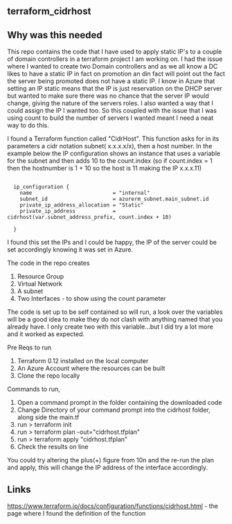 ## terraform_cidrhost

## Why was this needed
This repo contains the code that I have used to apply static IP's to a couple of domain controllers in a terraform project I am working on.  I had the issue where I wanted to create two Domain controllers and as we all know a DC likes to have a static IP in fact on promotion an din fact will point out the fact the server being promoted does not have a static IP. I know in Azure that setting an IP static means that the IP is just reservation on the DHCP server but wanted to make sure there was no chance that the server IP would change, giving the nature of the servers roles. I also wanted a way that I could assign the IP I wanted too. So this coupled with the issue that I was using count to build the number of servers I wanted meant I need a neat way to do this.

I found a Terraform function called "CidrHost". This function asks for in its parameters a cidr notation subnet( x.x.x.x/x), then a host number. In the example below the IP configuration shows an instance that uses a variable for the subnet and then adds 10 to the count.index (so if count.index = 1 then the hostnumber is 1 + 10 so the host is 11  making the IP x.x.x.11)

<pre><code>
  ip_configuration {
    name                          = "internal"
    subnet_id                     = azurerm_subnet.main_subnet.id
    private_ip_address_allocation = "Static"
    private_ip_address            = cidrhost(var.subnet_address_prefix, count.index + 10)

  }
</code></pre>

I found this set the IPs and I could be happy, the IP of the server could be set accordingly knowing it was set in Azure. 

The code in the repo creates
1. Resource Group
2. Virtual Network
3. A subnet
4. Two Interfaces  - to show using the count parameter

The code is set up to be self contained so will run, a look over the variables will be a good idea to make they do not clash with anything named that you already have. I only create two with this variable...but I did try a lot more and it worked as expected.

Pre Reqs to run
1. Terraform 0.12 installed on the local computer
2. An Azure Account where the resources can be built
3. Clone the repo locally

Commands to run,

1. Open a command prompt in the folder containing the downloaded code
2. Change Directory of your command prompt into the cidrhost folder, along side the main.tf
3. run > terraform init
4. run > terraform plan -out="cidrhost.tfplan"
5. run > terraform apply "cidrhost.tfplan"
6. Check the results on line

You could try altering the plus(+) figure from 10n and the re-run the plan and apply, this will change the IP address of the interface accordingly.


## Links

https://www.terraform.io/docs/configuration/functions/cidrhost.html  - the page where I found the definition of the function


